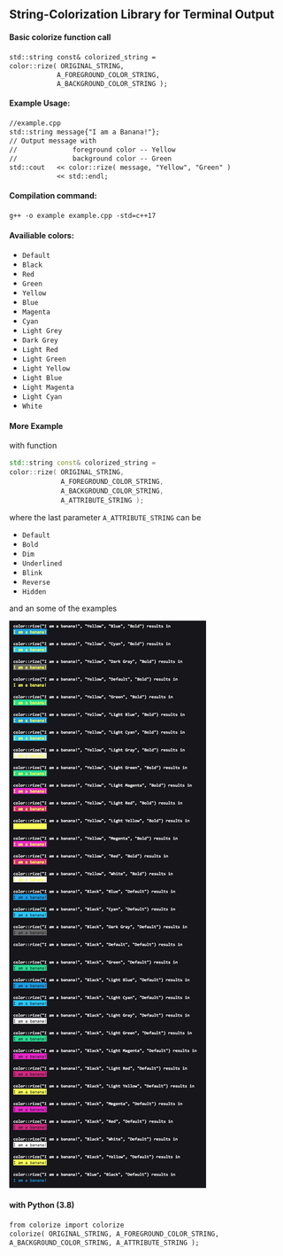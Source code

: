 ## String-Colorization Library for Terminal Output

#### Basic colorize function call

```
std::string const& colorized_string =
color::rize( ORIGINAL_STRING,
            A_FOREGROUND_COLOR_STRING,
            A_BACKGROUND_COLOR_STRING );
```

#### Example Usage:

```
//example.cpp
std::string message{"I am a Banana!"};
// Output message with
//              foreground color -- Yellow
//              background color -- Green
std::cout   << color::rize( message, "Yellow", "Green" )
            << std::endl;
```

#### Compilation command:

```
g++ -o example example.cpp -std=c++17
```

#### Availiable colors:

+ `Default`
+ `Black`
+ `Red`
+ `Green`
+ `Yellow`
+ `Blue`
+ `Magenta`
+ `Cyan`
+ `Light Grey`
+ `Dark Grey`
+ `Light Red`
+ `Light Green`
+ `Light Yellow`
+ `Light Blue`
+ `Light Magenta`
+ `Light Cyan`
+ `White`

#### More Example

with function

```cpp
std::string const& colorized_string =
color::rize( ORIGINAL_STRING,
             A_FOREGROUND_COLOR_STRING,
             A_BACKGROUND_COLOR_STRING,
             A_ATTRIBUTE_STRING );
```

where the last parameter `A_ATTRIBUTE_STRING` can be

+ `Default`
+ `Bold`
+ `Dim`
+ `Underlined`
+ `Blink`
+ `Reverse`
+ `Hidden`

and an some of the examples

![Example Image](https://github.com/fengwang/colorize/blob/master/example.png?raw=true)


#### with Python (3.8)

```python3
from colorize import colorize
colorize( ORIGINAL_STRING, A_FOREGROUND_COLOR_STRING, A_BACKGROUND_COLOR_STRING, A_ATTRIBUTE_STRING );
```



